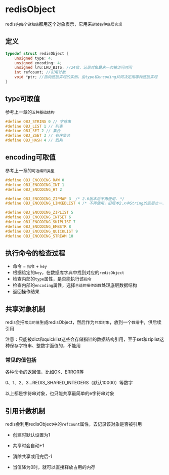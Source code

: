# redisObject

redis内`每个键和值`都用这个对象表示，它用来`封装各种底层实现`

## 定义
```c++
typedef struct redisObject {  
    unsigned type: 4;
    unsigned encoding: 4;
    unsigned lru:LRU_BITS; //24位，记录对象最末一次被访问时间
    int refcount; //引用计数
    void *ptr; //指向底层实现的实例，由type和encoding共同决定用哪种底层实现
}
```

## type可取值

参考上一章的`五种基础结构`

```c++
#define OBJ_STRING 0 // 字符串
#define OBJ_LIST 1 // 列表
#define OBJ_SET 2 // 集合
#define OBJ_ZSET 3 // 有序集合
#define OBJ_HASH 4 // 散列
```

## encoding可取值

参考上一章的`可选编码类型`

```c++
#define OBJ_ENCODING_RAW 0
#define OBJ_ENCODING_INT 1
#define OBJ_ENCODING_HT 2

#define OBJ_ENCODING_ZIPMAP 3  /* 2.6版本后不再使用. */
#define OBJ_ENCODING_LINKEDLIST 4 /* 不再使用，旧版本2.x中String的底层之一. */

#define OBJ_ENCODING_ZIPLIST 5
#define OBJ_ENCODING_INTSET 6
#define OBJ_ENCODING_SKIPLIST 7
#define OBJ_ENCODING_EMBSTR 8
#define OBJ_ENCODING_QUICKLIST 9
#define OBJ_ENCODING_STREAM 10
```


## 执行命令的检查过程

- 命令 = `指令` + `key`
- 根据给定的`key`，在数据库字典中找到对应的`redisObject`
- 检查内部的`type`属性，是否能执行该`指令`
- 检查内部的`encoding`属性，选择`合适的操作函数`处理底层数据结构
- 返回操作结果

## 共享对象机制

redis会把`常见的值`生成redisObject，然后作为`共享对象`，放到一个`数组`中，供后续引用

注意：只能被dict和quicklist这些会存储指针的数据结构引用，至于set和ziplist这种保存字符串、整数字面值的，不能用

### 常见的值包括

各种命令的返回值，比如OK、ERROR等

0、1、2、3...REDIS_SHARED_INTEGERS（默认10000）等数字

以上都是字符串对象，也只能共享最简单的e字符串对象


## 引用计数机制

redis会利用redisObject中的`refcount`属性，去记录该对象是否被引用

- 创建时默认设置为1

- 共享时会自动+1

- 消除共享或用完后-1

- 当值降为0时，就可以直接释放占用的内存
